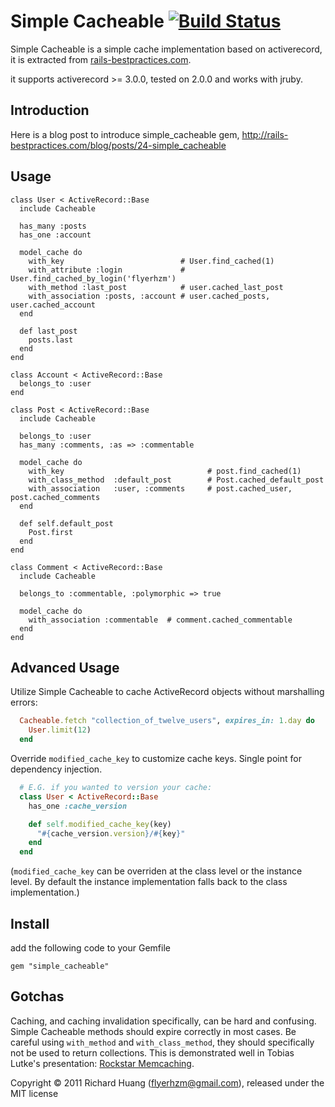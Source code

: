 Simple Cacheable [![Build Status](https://travis-ci.org/flyerhzm/simple_cacheable.png?branch=master)](https://travis-ci.org/flyerhzm/simple_cacheable)
=========

Simple Cacheable is a simple cache implementation based on activerecord, it is
extracted from [rails-bestpractices.com][1].

it supports activerecord >= 3.0.0, tested on 2.0.0 and works with jruby.

Introduction
------------

Here is a blog post to introduce simple_cacheable gem, <http://rails-bestpractices.com/blog/posts/24-simple_cacheable>

Usage
-----

    class User < ActiveRecord::Base
      include Cacheable

      has_many :posts
      has_one :account

      model_cache do
        with_key                          # User.find_cached(1)
        with_attribute :login             # User.find_cached_by_login('flyerhzm')
        with_method :last_post            # user.cached_last_post
        with_association :posts, :account # user.cached_posts, user.cached_account
      end

      def last_post
        posts.last
      end
    end

    class Account < ActiveRecord::Base
      belongs_to :user
    end

    class Post < ActiveRecord::Base
      include Cacheable

      belongs_to :user
      has_many :comments, :as => :commentable

      model_cache do
        with_key                                # post.find_cached(1)
        with_class_method  :default_post        # Post.cached_default_post
        with_association   :user, :comments     # post.cached_user, post.cached_comments
      end

      def self.default_post
        Post.first
      end
    end

    class Comment < ActiveRecord::Base
      include Cacheable

      belongs_to :commentable, :polymorphic => true

      model_cache do
        with_association :commentable  # comment.cached_commentable
      end
    end

Advanced Usage
--------------

Utilize Simple Cacheable to cache ActiveRecord objects without marshalling errors:
````ruby
  Cacheable.fetch "collection_of_twelve_users", expires_in: 1.day do
    User.limit(12)
  end
````

Override ````modified_cache_key```` to customize cache keys. Single point for dependency injection.
````ruby
  # E.G. if you wanted to version your cache:
  class User < ActiveRecord::Base
    has_one :cache_version

    def self.modified_cache_key(key)
      "#{cache_version.version}/#{key}"
    end
  end
````

(````modified_cache_key```` can be overriden at the class level or the instance level. By default the instance implementation falls back to the class implementation.)

Install
-------

add the following code to your Gemfile

    gem "simple_cacheable"


Gotchas
-------

Caching, and caching invalidation specifically, can be hard and confusing.  Simple Cacheable methods should
expire correctly in most cases.  Be careful using `with_method` and `with_class_method`, they should
specifically not be used to return collections.  This is demonstrated well in Tobias Lutke's presentation: [Rockstar Memcaching][2].

Copyright © 2011 Richard Huang (flyerhzm@gmail.com), released under the MIT license


[1]:https://github.com/flyerhzm/rails-bestpractices.com
[2]:http://www.infoq.com/presentations/lutke-rockstar-memcaching
